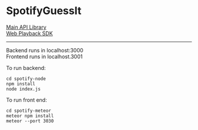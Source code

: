 # SpotifyGuessIt

[Main API Library](https://developer.spotify.com/documentation/web-api/reference/)  
[Web Playback SDK](https://developer.spotify.com/documentation/web-playback-sdk/reference/)

---

Backend runs in localhost:3000  
Frontend runs in localhost.3001

To run backend: 

```
cd spotify-node
npm install 
node index.js
```

To run front end:

```
cd spotify-meteor
meteor npm install 
meteor --port 3030 
```
